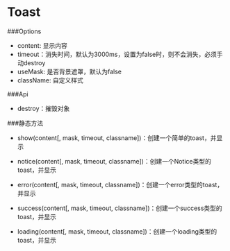 Toast
=========

###Options

* content: 显示内容
* timeout：消失时间，默认为3000ms，设置为false时，则不会消失，必须手动destroy
* useMask: 是否背景遮罩，默认为false
* className: 自定义样式

###Api

* destroy：摧毁对象

###静态方法

* show(content[, mask, timeout, classname])：创建一个简单的toast，并显示

* notice(content[, mask, timeout, classname])：创建一个Notice类型的toast，并显示

* error(content[, mask, timeout, classname])：创建一个error类型的toast，并显示

* success(content[, mask, timeout, classname])：创建一个success类型的toast，并显示

* loading(content[, mask, timeout, classname])：创建一个loading类型的toast，并显示